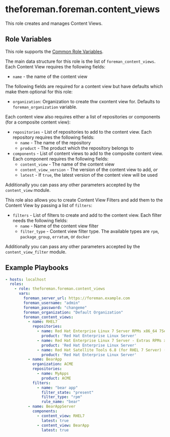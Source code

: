 theforeman.foreman.content_views
================================

This role creates and manages Content Views.

Role Variables
--------------

This role supports the [Common Role Variables](https://github.com/theforeman/foreman-ansible-modules/blob/develop/README.md#common-role-variables).

The main data structure for this role is the list of `foreman_content_views`. Each Content View requires the following fields:

- `name` - the name of the content view

The following fields are required for a content view but have defaults which make them optional for this role:

- `organization`: Organization to create thw cxontent view for. Defaults to `foreman_organization` variable.

Each content view also requires either a list of repositories or components (for a composite content view):
- `repositories` - List of repositories to add to the content view. Each repository requires the following fields:
  - `name` - The name of the repository
  - `product` - The product which the repository belongs to
- `components` - List of content views to add to the composite content view. Each component requires the following fields:
  - `content_view` - The name of the content view
  - `content_view_version` - The version of the content view to add, *or*
  - `latest` - If `true`, the latest version of the content view will be used

Additionally you can pass any other parameters accepted by the `content_view` module.

This role also allows you to create Content View Filters and add them to the Content View by passing a list of `filters`:

- `filters` - List of filters to create and add to the content view. Each filter needs the following fields:
  - `name` - Name of the content view filter
  - `filter_type` - Content view filter type. The available types are `rpm`, `package_group`, `erratum`, or `docker`

Additionally you can pass any other parameters accepted by the `content_view_filter` module.

Example Playbooks
-----------------

```yaml
- hosts: localhost
  roles:
    - role: theforeman.foreman.content_views
      vars:
        foreman_server_url: https://foreman.example.com
        foreman_username: "admin"
        foreman_password: "changeme"
        foreman_organization: "Default Organization"
        foreman_content_views:
          - name: RHEL7
            repositories:
              - name: Red Hat Enterprise Linux 7 Server RPMs x86_64 7Server
                product: 'Red Hat Enterprise Linux Server'
              - name: Red Hat Enterprise Linux 7 Server - Extras RPMs x86_64
                product: 'Red Hat Enterprise Linux Server'
              - name: Red Hat Satellite Tools 6.8 (for RHEL 7 Server) (RPMs)
                product: 'Red Hat Enterprise Linux Server'
          - name: BearApp
            organization: ACME
            repositories:
              - name: MyApps
                product: ACME
            filters:
              - name: "bear app"
                filter_state: "present"
                filter_type: "rpm"
                rule_name: "bear"
          - name: BearAppServer
            components:
              - content_view: RHEL7
                latest: true
              - content_view: BearApp
                latest: true
```
